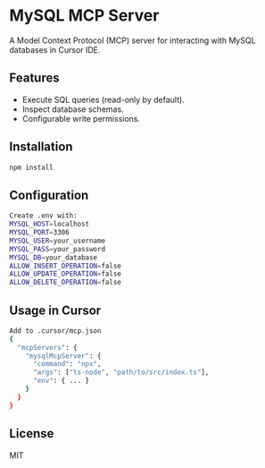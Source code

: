 # MySQL MCP Server

A Model Context Protocol (MCP) server for interacting with MySQL databases in Cursor IDE.

## Features
- Execute SQL queries (read-only by default).
- Inspect database schemas.
- Configurable write permissions.

## Installation
```bash
npm install
```

## Configuration
``` bash
Create .env with:
MYSQL_HOST=localhost
MYSQL_PORT=3306
MYSQL_USER=your_username
MYSQL_PASS=your_password
MYSQL_DB=your_database
ALLOW_INSERT_OPERATION=false
ALLOW_UPDATE_OPERATION=false
ALLOW_DELETE_OPERATION=false
```

## Usage in Cursor
``` bash
Add to .cursor/mcp.json
{
  "mcpServers": {
    "mysqlMcpServer": {
      "command": "npx",
      "args": ["ts-node", "path/to/src/index.ts"],
      "env": { ... }
    }
  }
}
```
## License
MIT